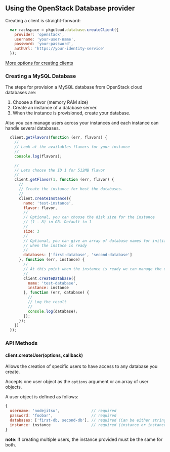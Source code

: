 ## Using the OpenStack Database provider

Creating a client is straight-forward:

``` js
  var rackspace = pkgcloud.database.createClient({
    provider: 'openstack',
    username: 'your-user-name',
    password: 'your-password',
    authUrl: 'https://your-identity-service'
  });
```

[More options for creating clients](README.md)

### Creating a MySQL Database

The steps for provision a MySQL database from OpenStack cloud databases are:

1. Choose a flavor (memory RAM size)
2. Create an instance of a database server.
3. When the instance is provisioned, create your database.

Also you can manage users across your instances and each instance can handle several databases.

``` js
  client.getFlavors(function (err, flavors) {
    //
  	// Look at the availables flavors for your instance
  	//
  	console.log(flavors);

  	//
    // Lets choose the ID 1 for 512MB flavor
    //
    client.getFlavor(1, function (err, flavor) {
      //
      // Create the instance for host the databases.
      //
      client.createInstance({
        name: 'test-instance',
        flavor: flavor,
        //
        // Optional, you can choose the disk size for the instance
        // (1 - 8) in GB. Default to 1
        //
        size: 3
        //
        // Optional, you can give an array of database names for initialize
        // when the instace is ready
        //
        databases: ['first-database', 'second-database']
      }, function (err, instance) {
        //
        // At this point when the instance is ready we can manage the databases
        //
        client.createDatabase({
          name: 'test-database',
          instance: instance
        }, function (err, database) {
          //
          // Log the result
          //
          console.log(database);
        });
      });
    })
  });
```

### API Methods ###

#### client.createUser(options, callback)

Allows the creation of specific users to have access to any database you create.

Accepts one user object as the `options` argument or an array of user objects.

A user object is defined as follows:

```js
{
  username: 'nodejitsu',              // required
  password: 'foobar',                 // required
  databases: ['first-db, second-db'], // required (Can be either string or array)
  instance: instance                  // required (instance or instanceId)
}
```

**note**: If creating multiple users, the instance provided must be the same for
both.
